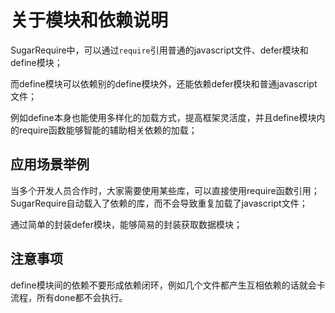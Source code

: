 # 关于模块和依赖说明

SugarRequire中，可以通过`require`引用普通的javascript文件、defer模块和define模块；

而define模块可以依赖别的define模块外，还能依赖defer模块和普通javascript文件；

例如define本身也能使用多样化的加载方式，提高框架灵活度，并且define模块内的require函数能够智能的辅助相关依赖的加载；

## 应用场景举例

当多个开发人员合作时，大家需要使用某些库，可以直接使用require函数引用；SugarRequire自动载入了依赖的库，而不会导致重复加载了javascript文件；

通过简单的封装defer模块，能够简易的封装获取数据模块；

## 注意事项

define模块间的依赖不要形成依赖闭环，例如几个文件都产生互相依赖的话就会卡流程，所有done都不会执行。